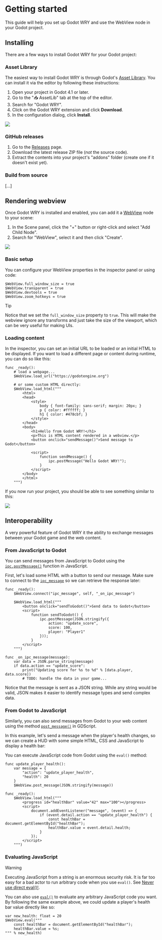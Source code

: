 # Getting started

This guide will help you set up Godot WRY and use the WebView node in your Godot project.

## Installing

There are a few ways to install Godot WRY for your Godot project:

### Asset Library

The easiest way to install Godot WRY is through Godot's [Asset Library](https://godotengine.org/asset-library/asset/3426). You can install it via the editor by following these instructions:

1. Open your project in Godot 4.1 or later.
2. Go to the "📥 AssetLib" tab at the top of the editor.
3. Search for "Godot WRY".
4. Click on the Godot WRY extension and click **Download**.
5. In the configuration dialog, click **Install**.

![](/asset-lib-dialog.png)

### GitHub releases

1. Go to the [Releases](https://github.com/doceazedo/godot_wry/releases) page.
2. Download the latest release ZIP file (_not_ the source code).
3. Extract the contents into your project's "addons" folder (create one if it doesn't exist yet).

### Build from source

[...]

## Rendering webview

Once Godot WRY is installed and enabled, you can add it a [WebView](/reference/webview) node to your scene:

1. In the Scene panel, click the "+" button or right-click and select "Add Child Node".
2. Search for "WebView", select it and then click "Create".

![](/create-webview-node.png)

### Basic setup

You can configure your WebView properties in the inspector panel or using code:

```gdscript
$WebView.full_window_size = true
$WebView.transparent = true
$WebView.devtools = true
$WebView.zoom_hotkeys = true
```

> [!TIP]
> Notice that we set the `full_window_size` property to `true`. This will make the webview ignore any transforms and just take the size of the viewport, which can be very useful for making UIs.

### Loading content

In the inspector, you can set an initial URL to be loaded or an initial HTML to be displayed. If you want to load a different page or content during runtime, you can do so like this:

```gdscript
func _ready():
	# load a webpage...
	$WebView.load_url("https://godotengine.org")

	# or some custom HTML directly:
	$WebView.load_html("""
		<html>
		<head>
			<style>
				body { font-family: sans-serif; margin: 20px; }
                p { color: #ffffff; }
				h1 { color: #478cbf; }
			</style>
		</head>
		<body>
			<h1>Hello from Godot WRY!</h1>
			<p>This is HTML content rendered in a webview.</p>
			<button onclick="sendMessage()">Send message to Godot</button>

			<script>
				function sendMessage() {
					ipc.postMessage("Hello Godot WRY!");
				}
			</script>
		</body>
		</html>
	""")
```

If you now run your project, you should be able to see something similar to this:

![](/simple-html-demo.png)

## Interoperability

A very powerful feature of Godot WRY it the ability to exchange messages between your Godot game and the web content.

### From JavaScript to Godot

You can send messages from JavaScript to Godot using the [`ipc.postMessage()`](/reference/javascript#post-message) function in JavaScript.

First, let's load some HTML with a button to send our message. Make sure to connect to the [`ipc_message`](/reference/webview#ipc-message) so we can retrieve the response later:

```gdscript
func _ready():
	$WebView.connect("ipc_message", self, "_on_ipc_message")

	$WebView.load_html("""
		<button onclick="sendToGodot()">Send data to Godot</button>
		<script>
			function sendToGodot() {
				ipc.postMessage(JSON.stringify({
					action: "update_score",
					score: 100,
					player: "Player1"
				}));
			}
		</script>
	""")

func _on_ipc_message(message):
	var data = JSON.parse_string(message)
	if data.action == "update_score":
		print("Updating score for %s to %d" % [data.player, data.score])
		# TODO: handle the data in your game...
```

Notice that the message is sent as a JSON string. While any string would be valid, JSON makes it easier to identify message types and send complex data.

### From Godot to JavaScript

Similarly, you can also send messages from Godot to your web content using the method [`post_message()`](/reference/webview#post_message) in GDScript.

In this example, let's send a message when the player's health changes, so we can create a HUD with some simple HTML, CSS and JavaScript to display a health bar:

You can execute JavaScript code from Godot using the `eval()` method:

```gdscript
func update_player_health():
	var message = {
		"action": "update_player_health",
		"health": 20
	}
	$WebView.post_message(JSON.stringify(message))

func _ready():
	$WebView.load_html("""
		<progress id="healthBar" value="42" max="100"></progress>
		<script>
			document.addEventListener("message", (event) => {
				if (event.detail.action == "update_player_health") {
					const healthBar = document.getElementById("healthBar");
					healthBar.value = event.detail.health;
				}
			});
		</script>
	""")
```

### Evaluating JavaScript

> [!WARNING]  
> Executing JavaScript from a string is an enormous security risk. It is far too easy for a bad actor to run arbitrary code when you use `eval()`. See [Never use direct eval()!](https://developer.mozilla.org/en-US/docs/Web/JavaScript/Reference/Global_Objects/eval#never_use_direct_eval!).

You can also use [`eval()`](/reference/webview#eval) to evaluate any arbitrary JavaScript code you want. By following the same example above, we could update a player's health bar value directly like so:

```gdscript
var new_health: float = 20
$WebView.eval("""
	const healthBar = document.getElementById("healthBar");
	healthBar.value = %s;
""" % new_health)
```
